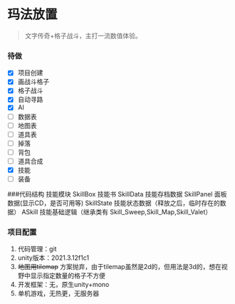 # 玛法放置
> 文字传奇+格子战斗，主打一流数值体验。


### 待做
- [x] 项目创建
- [x] 画战斗格子
- [x] 格子战斗
- [x] 自动寻路
- [x] AI
- [ ] 数据表
- [ ] 地图表
- [ ] 道具表
- [ ] 掉落
- [ ] 背包
- [ ] 道具合成
- [x] 技能
- [ ] 装备

###代码结构
技能模块
SkillBox 技能书
SkillData 技能存档数据
SkillPanel 面板数据(显示CD，是否可用等)
SkillState 技能状态数据（释放之后，临时存在的数据）
ASkill 技能基础逻辑（继承类有 Skill_Sweep,Skill_Map,Skill_Valet）



### 项目配置
1. 代码管理：git  
2. unity版本：2021.3.12f1c1  
3. ~~地图用tilemap~~ 方案抛弃，由于tilemap虽然是2d的，但用法是3d的，想在视野中显示指定数量的格子不方便
4. 开发框架：无，原生unity+mono  
5. 单机游戏，无热更，无服务器  